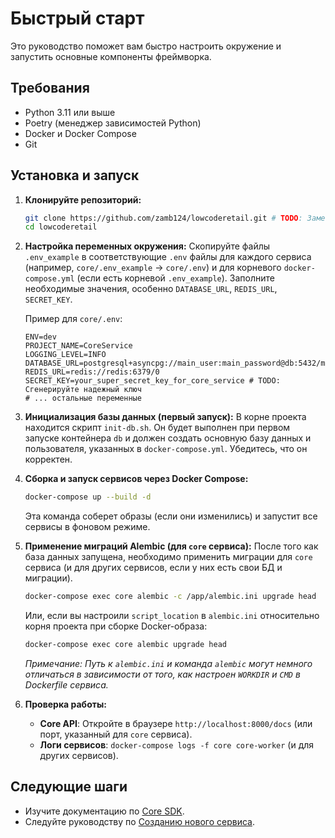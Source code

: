 # Быстрый старт

Это руководство поможет вам быстро настроить окружение и запустить основные компоненты фреймворка.

## Требования

*   Python 3.11 или выше
*   Poetry (менеджер зависимостей Python)
*   Docker и Docker Compose
*   Git

## Установка и запуск

1.  **Клонируйте репозиторий:**
    ```bash
    git clone https://github.com/zamb124/lowcoderetail.git # TODO: Замените URL
    cd lowcoderetail
    ```

2.  **Настройка переменных окружения:**
    Скопируйте файлы `.env_example` в соответствующие `.env` файлы для каждого сервиса (например, `core/.env_example` -> `core/.env`) и для корневого `docker-compose.yml` (если есть корневой `.env_example`).
    Заполните необходимые значения, особенно `DATABASE_URL`, `REDIS_URL`, `SECRET_KEY`.

    Пример для `core/.env`:
    ```env
    ENV=dev
    PROJECT_NAME=CoreService
    LOGGING_LEVEL=INFO
    DATABASE_URL=postgresql+asyncpg://main_user:main_password@db:5432/main_db
    REDIS_URL=redis://redis:6379/0
    SECRET_KEY=your_super_secret_key_for_core_service # TODO: Сгенерируйте надежный ключ
    # ... остальные переменные
    ```

3.  **Инициализация базы данных (первый запуск):**
    В корне проекта находится скрипт `init-db.sh`. Он будет выполнен при первом запуске контейнера `db` и должен создать основную базу данных и пользователя, указанных в `docker-compose.yml`. Убедитесь, что он корректен.

4.  **Сборка и запуск сервисов через Docker Compose:**
    ```bash
    docker-compose up --build -d
    ```
    Эта команда соберет образы (если они изменились) и запустит все сервисы в фоновом режиме.

5.  **Применение миграций Alembic (для `core` сервиса):**
    После того как база данных запущена, необходимо применить миграции для `core` сервиса (и для других сервисов, если у них есть свои БД и миграции).
    ```bash
    docker-compose exec core alembic -c /app/alembic.ini upgrade head
    ```
    Или, если вы настроили `script_location` в `alembic.ini` относительно корня проекта при сборке Docker-образа:
    ```bash
    docker-compose exec core alembic upgrade head
    ```
    *Примечание: Путь к `alembic.ini` и команда `alembic` могут немного отличаться в зависимости от того, как настроен `WORKDIR` и `CMD` в Dockerfile сервиса.*

6.  **Проверка работы:**
    *   **Core API**: Откройте в браузере `http://localhost:8000/docs` (или порт, указанный для `core` сервиса).
    *   **Логи сервисов**: `docker-compose logs -f core core-worker` (и для других сервисов).

## Следующие шаги

*   Изучите документацию по [Core SDK](core_sdk/index.md).
*   Следуйте руководству по [Созданию нового сервиса](creating_new_service.md).